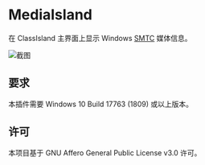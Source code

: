 # MediaIsland

在 ClassIsland 主界面上显示 Windows [SMTC](https://learn.microsoft.com/en-us/uwp/api/windows.media.systemmediatransportcontrols) 媒体信息。

![截图](https://ghproxy.net/https://raw.githubusercontent.com/bywhite0/MediaIsland/master/Assets/screenshot.png)

## 要求

本插件需要 Windows 10 Build 17763 (1809) 或以上版本。

## 许可

本项目基于 GNU Affero General Public License v3.0 许可。